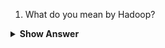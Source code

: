 1. What do you mean by Hadoop?

<details>
    <summary><b> Show Answer </b></summary> 
<blockquote>

Hadoop was created by **Doug Cutting**, the creator of Apache Lucene, the widely used text search library. It is an **open source** as well as **distributing processing framework**, which is the key to step up into the Bigdata ecosystem. It is used to efficient store and process large datasets ranging in size from gigabytes to petabytes of data. Computer Store the large data in computer and process the data, Hadoop allows **clustering** multiple computers to analyze massive datasets in parallel more quickly.
  ![image](https://user-images.githubusercontent.com/99252558/185565924-d07c7f0a-20b9-440b-9b47-2bce55029d5a.png)
 
**Hadoop consists of four main modules:**
  
Hadoop Distributed File System (HDFS) – It allows to run on low-end hardware. HDFS provides better data throughput than traditional file systems, in addition to high fault tolerance and native support of large datasets.
  
Yet Another Resource Negotiator (YARN) – It is used to Manages and monitors cluster nodes and **resource usage**. 
  
MapReduce – MapReduce framework that helps programs do the **parallel computation** on data. The map task will take input as data and converts it into a dataset that can be computed in key value pairs. The output of the map task is consumed by reduce tasks to aggregate output and provide the desired result.
    
Hadoop Common – It Provides common Java **libraries** that can be used across all modules.

 </blockqoute> 
</details>
